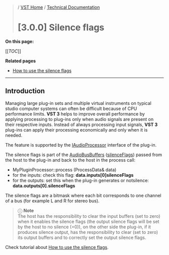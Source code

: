 >/ [VST Home](../../../) / [Technical Documentation](../../Index.md)
>
># [3.0.0] Silence flags

**On this page:**

[[_TOC_]]

**Related pages**

- [How to use the silence flags](../../../Tutorials/How+to+use+the+silence+flags.md)

---

## Introduction

Managing large plug-in sets and multiple virtual instruments on typical studio computer systems can often be difficult because of CPU performance limits. **VST 3** helps to improve overall performance by applying processing to plug-ins only when audio signals are present on their respective inputs. Instead of always processing input signals, **VST 3** plug-ins can apply their processing economically and only when it is needed.

The feature is supported by the [IAudioProcessor](https://steinbergmedia.github.io/vst3_doc/vstinterfaces/classSteinberg_1_1Vst_1_1IAudioProcessor.html) interface of the plug-in.

The silence flags is part of the [AudioBusBuffers](https://steinbergmedia.github.io/vst3_doc/vstinterfaces/structSteinberg_1_1Vst_1_1AudioBusBuffers.html) ([silenceFlags](https://steinbergmedia.github.io/vst3_doc/vstinterfaces/structSteinberg_1_1Vst_1_1AudioBusBuffers.html#a2c73b926e22ddb05193b6edd16a008f8)) passed from the host to the plug-in and back to the host in the process call:

- MyPluginProcessor::process (ProcessData& data)
- for the inputs: check this flag: **data.inputs[0]silenceFlags**
- for the outputs: set this when the plug-in generates or notsilence: **data.outputs[0].silenceFlags**

The silence flags are a bitmask where each bit corresponds to one channel of a bus (for example L and R for stereo bus).

>ⓘ **Note**\
>The host has the responsibility to clear the input buffers (set to zero) when it enables the silence flags (the output silence flags will be set by the host to no silence (=0)), on the other side the plug-in, if it produces silence output, has the responsibility to clear (set to zero) its output buffers and to correctly set the output silence flags.

Check tutorial about [How to use the silence flags](../../../Tutorials/How+to+use+the+silence+flags.md).
